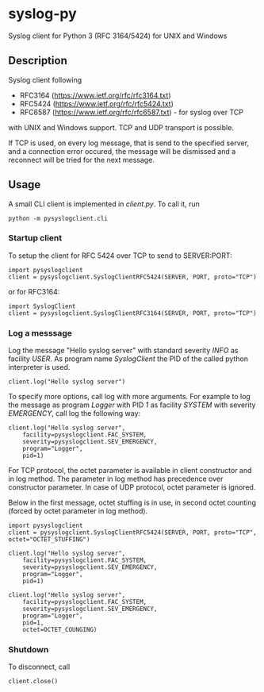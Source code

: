 # syslog-py

Syslog client for Python 3 (RFC 3164/5424) for UNIX and Windows

## Description

Syslog client following

* RFC3164 (https://www.ietf.org/rfc/rfc3164.txt)
* RFC5424 (https://www.ietf.org/rfc/rfc5424.txt)
* RFC6587 (https://www.ietf.org/rfc/rfc6587.txt) - for syslog over TCP

with UNIX and Windows support. TCP and UDP transport is possible.

If TCP is used, on every log message, that is send to the specified server,
and a connection error occured, the message will be dismissed and
a reconnect will be tried for the next message.

## Usage

A small CLI client is implemented in *client.py*. To call it, run

```
python -m pysyslogclient.cli
```

### Startup client 

To setup the client for RFC 5424 over TCP to send to SERVER:PORT:

```
import pysyslogclient
client = pysyslogclient.SyslogClientRFC5424(SERVER, PORT, proto="TCP")
```

or for RFC3164:

```
import SyslogClient
client = pysyslogclient.SyslogClientRFC3164(SERVER, PORT, proto="TCP")
```

### Log a messsage

Log the message "Hello syslog server" with standard severity *INFO* as facility
*USER*. As program name *SyslogClient* the PID of the called python interpreter
is used.

```
client.log("Hello syslog server")

```

To specify more options, call log with more arguments. For example to log
the message as program *Logger* with PID *1* as facility *SYSTEM* with severity
*EMERGENCY*, call log the following way:

```
client.log("Hello syslog server",
	facility=pysyslogclient.FAC_SYSTEM,
	severity=pysyslogclient.SEV_EMERGENCY,
	program="Logger",
	pid=1)
```

For TCP protocol, the octet parameter is available in client constructor and in log method.
The parameter in log method has precedence over constructor parameter.
In case of UDP protocol, octet parameter is ignored.

Below in the first message, octet stuffing is in use, in second octet counting (forced by octet parameter in log method).
```
import pysyslogclient
client = pysyslogclient.SyslogClientRFC5424(SERVER, PORT, proto="TCP", octet="OCTET_STUFFING")

client.log("Hello syslog server",
	facility=pysyslogclient.FAC_SYSTEM,
	severity=pysyslogclient.SEV_EMERGENCY,
	program="Logger",
	pid=1)

client.log("Hello syslog server",
	facility=pysyslogclient.FAC_SYSTEM,
	severity=pysyslogclient.SEV_EMERGENCY,
	program="Logger",
	pid=1,
	octet=OCTET_COUNGING)
```

### Shutdown

To disconnect, call

```
client.close()
```

